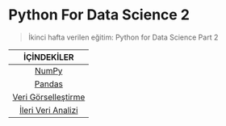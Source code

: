 # Python For Data Science 2

> İkinci hafta verilen eğitim: Python for Data Science Part 2

<div align="center">

| <b>İÇİNDEKİLER</b> |
|:-------------:|
| [NumPy](https://github.com/kgeckin/Miuul_MachineLearning_Bootcamp/tree/main/Python%20For%20Data%20Science%202/NumPy) |
| [Pandas](https://github.com/kgeckin/Miuul_MachineLearning_Bootcamp/tree/main/Python%20For%20Data%20Science%202/Pandas) |
| [Veri Görselleştirme](https://github.com/kgeckin/Miuul_MachineLearning_Bootcamp/tree/main/Python%20For%20Data%20Science%202/Data%20Visualization)            |
| [İleri Veri Analizi](https://github.com/kgeckin/Miuul_MachineLearning_Bootcamp/tree/main/Python%20For%20Data%20Science%202/Advanced%20Functional%20EDA)|
</div> 

